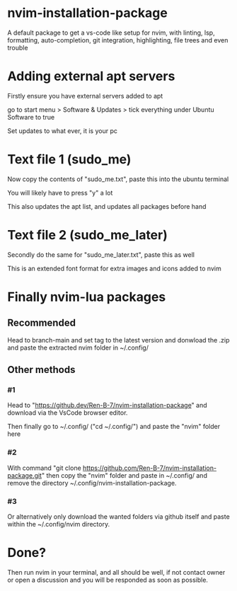 # nvim-installation-package
A default package to get a vs-code like setup for nvim, with linting, lsp, formatting, auto-completion, git integration, highlighting, file trees and even trouble

# Adding external apt servers
Firstly ensure you have external servers added to apt

go to start menu > Software & Updates > tick everything under Ubuntu Software to true

Set updates to what ever, it is your pc

# Text file 1 (sudo_me)
Now copy the contents of "sudo_me.txt", paste this into the ubuntu terminal

You will likely have to press "y" a lot

This also updates the apt list, and updates all packages before hand

# Text file 2 (sudo_me_later)
Secondly do the same for "sudo_me_later.txt", paste this as well

This is an extended font format for extra images and icons added to nvim

# Finally nvim-lua packages

## Recommended

Head to branch-main and set tag to the latest version and donwload the .zip and paste the extracted nvim folder in ~/.config/

## Other methods

### #1
Head to "https://github.dev/Ren-B-7/nvim-installation-package" and download via the VsCode browser editor.

Then finally go to ~/.config/ ("cd ~/.config/") and paste the "nvim" folder here

### #2

With command "git clone https://github.com/Ren-B-7/nvim-installation-package.git" then copy the "nvim" folder and paste in ~/.config/ and remove the directory ~/.config/nvim-installation-package.

### #3

Or alternatively only download the wanted folders via github itself and paste within the ~/.config/nvim directory.

# Done?
Then run nvim in your terminal, and all should be well, if not contact owner or open a discussion and you will be responded as soon as possible.
